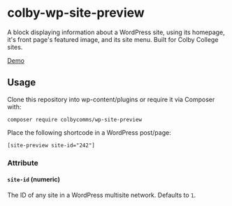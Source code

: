 # colby-wp-site-preview

A block displaying information about a WordPress site, using its homepage, it's front page's featured image, and its   site menu. Built for Colby College sites.

[Demo](https://colbycommunications.github.io/wp-site-preview/demo/)

## Usage

Clone this repository into wp-content/plugins or require it via Composer with:

```
composer require colbycomms/wp-site-preview
```

Place the following shortcode in a WordPress post/page:

```
[site-preview site-id="242"]
```

### Attribute

#### `site-id` (numeric)

The ID of any site in a WordPress multisite network. Defaults to `1`.
